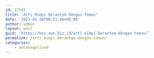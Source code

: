 ```yaml
---
id: 17565
title: 'Arti Mimpi Berantem Dengan Teman'
date: '2023-01-16T08:51:46+00:00'
author: admin
layout: post
guid: 'https://bos.awn.biz.id/arti-mimpi-berantem-dengan-teman/'
permalink: /arti-mimpi-berantem-dengan-teman/
categories:
    - Uncategorized
---
```



